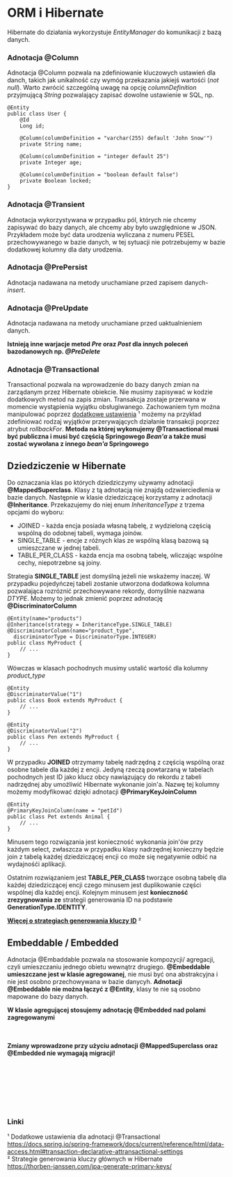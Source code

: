 # ORM i Hibernate

Hibernate do działania wykorzystuje *EntityManager* do komunikacji z bazą danych.

### Adnotacja @Column

Adnotacja @Column pozwala na zdefiniowanie kluczowych ustawień dla danch, takich jak unikalność czy wymóg przekazania
jakiejś wartośći (*not null*). Warto zwrócić szczególną uwagę na opcję *columnDefinition* przyjmującą *String*
pozwalający
zapisać dowolne ustawienie w SQL, np.

```
@Entity
public class User {
    @Id
    Long id;

    @Column(columnDefinition = "varchar(255) default 'John Snow'")
    private String name;

    @Column(columnDefinition = "integer default 25")
    private Integer age;

    @Column(columnDefinition = "boolean default false")
    private Boolean locked;
}
```

### Adnotacja @Transient

Adnotacja wykorzystywana w przypadku pól, których nie chcemy zapisywać do bazy danych, ale chcemy aby było uwzględnione
w JSON. Przykładem może być data urodzenia wyliczana z numeru PESEL przechowywanego w bazie danych, w tej sytuacji nie
potrzebujemy w bazie dodatkowej kolumny dla daty urodzenia.

### Adnotacja @PrePersist

Adnotacja nadawana na metody uruchamiane przed zapisem danych- *insert*.

### Adnotacja @PreUpdate

Adnotacja nadawana na metody uruchamiane przed uaktualnieniem danych.

**Istnieją inne warjacje metod *Pre* oraz *Post* dla innych poleceń bazodanowych np. *@PreDelete***

### Adnotacja @Transactional

Transactional pozwala na wprowadzenie do bazy danych zmian na zarządanym przez Hibernate obiekcie. Nie musimy zapisywać
w kodzie dodatkowych metod na zapis zmian. Transakcja zostaje przerwana w momencie wystąpienia wyjątku obsługiwanego.
Zachowaniem tym można manipulować
poprzez [dodatkowe ustawienia](https://docs.spring.io/spring-framework/docs/current/reference/html/data-access.html#transaction-declarative-attransactional-settings)
&#x00B9;
możemy na przykład zdefiniować rodzaj wyjątków przerywających działanie transakcji poprzez atrybut *rollbackFor*.
**Metoda na której wykonujemy @Transactional musi być publiczna i musi być częścią Springowego *Bean'a* a także musi
zostać wywołana z innego *bean'a* Springowego**

## Dziedziczenie w Hibernate

Do oznaczania klas po których dziedziczymy używamy adnotacji **@MappedSuperclass**. Klasy z tą adnotacją nie znajdą
odzwierciedlenia w bazie danych. Następnie w klasie dziedziczącej korzystamy z adnotacji **@Inheritance**. Przekazujemy
do niej enum *InheritanceType* z trzema opcjami do wyboru:

- JOINED - każda encja posiada własną tabelę, z wydzieloną częścią wspólną do odobnej tabeli, wymaga joinów.
- SINGLE_TABLE - encje z różnych klas ze wspólną klasą bazową są umieszczane w jednej tabeli.
- TABLE_PER_CLASS - każda encja ma osobną tabelę, wliczając wspólne cechy, niepotrzebne są joiny.

Strategia **SINGLE_TABLE** jest domyślną jeżeli nie wskażemy inaczej. W przypadku pojedyńczej tabeli zostanie utworzona
dodatkowa kolumna pozwalająca rozróznić przechowywane rekordy, domyślnie nazwana *DTYPE*. Możemy to jednak zmienić
poprzez adnotację **@DiscriminatorColumn**
```
@Entity(name="products")
@Inheritance(strategy = InheritanceType.SINGLE_TABLE)
@DiscriminatorColumn(name="product_type", 
  discriminatorType = DiscriminatorType.INTEGER)
public class MyProduct {
    // ...
}
```
Wówczas w klasach pochodnych musimy ustalić wartość dla kolumny *product_type*
```
@Entity
@DiscriminatorValue("1")
public class Book extends MyProduct {
    // ...
}

@Entity
@DiscriminatorValue("2")
public class Pen extends MyProduct {
    // ...
}
```
  
W przypadku **JOINED** otrzymamy tabelę nadrzędną z częścią wspólną oraz osobne tabele dla każdej z encji. Jedyną rzeczą
powtarzaną w tabelach pochodnych jest ID jako klucz obcy nawiązujący do rekordu z tabeli nadrzędnej aby umożliwić
Hibernate wykonanie join'a. Nazwę tej kolumny możemy modyfikować dzięki adnotacji **@PrimaryKeyJoinColumn**
```
@Entity
@PrimaryKeyJoinColumn(name = "petId")
public class Pet extends Animal {
    // ...
}
```

Minusem tego rozwiązania jest konieczność wykonania join'ów przy każdym select, zwłaszcza w przypadku klasy nadrzędnej
konieczny będzie join z tabelą każdej dziedziczącej encji co może się negatywnie odbić na wydajnośći aplikacji.  
  
Ostatnim rozwiązaniem jest **TABLE_PER_CLASS** tworzące osobną tabelę dla każdej dziedziczącej encji czego minusem jest
duplikowanie części wspólnej dla każdej encji. Kolejnym minusem jest **konieczność zrezygnowania ze** strategii generowania
ID na podstawie **GenerationType.IDENTITY**.

**[Więcej o strategiach generowania kluczy ID](https://thorben-janssen.com/jpa-generate-primary-keys/)** &#x00B2;

## Embeddable / Embedded
Adnotacja @Embaddable pozwala na stosowanie kompozycji/ agregacji, czyli umieszczaniu jednego obietu wewnątrz drugiego.
**@Embeddable umieszczane jest w klasie agregowanej**, nie musi być ona abstrakcyjna i nie jest osobno przechowywana w bazie
danycyh. **Adnotacji @Embeddable nie można łączyć z @Entity**, klasy te nie są osobno mapowane do bazy danych.  
  
**W klasie agregującej stosujemy adnotację @Embedded nad polami zagregowanymi**   
                                            
<br></br>
**Zmiany wprowadzone przy użyciu adnotacji @MappedSuperclass oraz @Embedded nie wymagają migracji!**



<br></br>
<br></br>
<br></br>

### Linki

&#x00B9; Dodatkowe ustawienia dla adnotacji @Transactional  
https://docs.spring.io/spring-framework/docs/current/reference/html/data-access.html#transaction-declarative-attransactional-settings  
&#x00B2; Strategie generowania kluczy głównych w Hibernate  
https://thorben-janssen.com/jpa-generate-primary-keys/  

